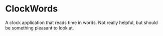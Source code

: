 ClockWords
==========

A clock application that reads time in words. Not really helpful, but should be something pleasant to look at.
